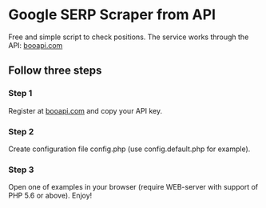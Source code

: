 # Google SERP Scraper from API

Free and simple script to check positions. 
The service works through the API: [booapi.com](https://booapi.com)

## Follow three steps

### Step 1
Register at [booapi.com](https://booapi.com) and copy your API key.

### Step 2
Create configuration file config.php (use config.default.php for example).

### Step 3
Open one of examples in your browser (require WEB-server with support of PHP 5.6 or above). Enjoy!
